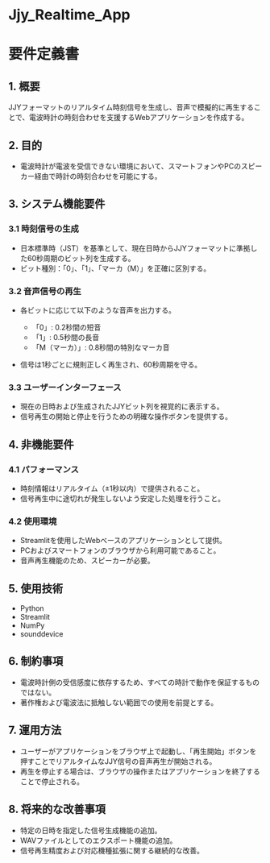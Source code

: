 # Jjy_Realtime_App

# 要件定義書

## 1. 概要

JJYフォーマットのリアルタイム時刻信号を生成し、音声で模擬的に再生することで、電波時計の時刻合わせを支援するWebアプリケーションを作成する。

## 2. 目的

* 電波時計が電波を受信できない環境において、スマートフォンやPCのスピーカー経由で時計の時刻合わせを可能にする。

## 3. システム機能要件

### 3.1 時刻信号の生成

* 日本標準時（JST）を基準として、現在日時からJJYフォーマットに準拠した60秒周期のビット列を生成する。
* ビット種別：「0」、「1」、「マーカ（M）」を正確に区別する。

### 3.2 音声信号の再生

* 各ビットに応じて以下のような音声を出力する。

  * 「0」: 0.2秒間の短音
  * 「1」: 0.5秒間の長音
  * 「M（マーカ）」: 0.8秒間の特別なマーカ音
* 信号は1秒ごとに規則正しく再生され、60秒周期を守る。

### 3.3 ユーザーインターフェース

* 現在の日時および生成されたJJYビット列を視覚的に表示する。
* 信号再生の開始と停止を行うための明確な操作ボタンを提供する。

## 4. 非機能要件

### 4.1 パフォーマンス

* 時刻情報はリアルタイム（±1秒以内）で提供されること。
* 信号再生中に途切れが発生しないよう安定した処理を行うこと。

### 4.2 使用環境

* Streamlitを使用したWebベースのアプリケーションとして提供。
* PCおよびスマートフォンのブラウザから利用可能であること。
* 音声再生機能のため、スピーカーが必要。

## 5. 使用技術

* Python
* Streamlit
* NumPy
* sounddevice

## 6. 制約事項

* 電波時計側の受信感度に依存するため、すべての時計で動作を保証するものではない。
* 著作権および電波法に抵触しない範囲での使用を前提とする。

## 7. 運用方法

* ユーザーがアプリケーションをブラウザ上で起動し、「再生開始」ボタンを押すことでリアルタイムなJJY信号の音声再生が開始される。
* 再生を停止する場合は、ブラウザの操作またはアプリケーションを終了することで停止される。

## 8. 将来的な改善事項

* 特定の日時を指定した信号生成機能の追加。
* WAVファイルとしてのエクスポート機能の追加。
* 信号再生精度および対応機種拡張に関する継続的な改善。
